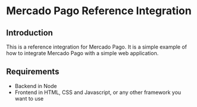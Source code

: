 # Mercado Pago Reference Integration

## Introduction

This is a reference integration for Mercado Pago. It is a simple example of how to integrate Mercado Pago with a simple web application.

## Requirements

* Backend in Node
* Frontend in HTML, CSS and Javascript, or any other framework you want to use
